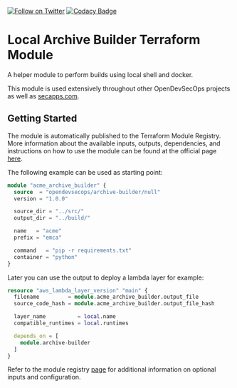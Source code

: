 [![Follow on Twitter](https://img.shields.io/twitter/follow/opendevsecops.svg?logo=twitter)](https://twitter.com/opendevsecops)
[![Codacy Badge](https://api.codacy.com/project/badge/Grade/d3cdea1d93de4f9791f92aec8306e6f8)](https://www.codacy.com/app/OpenDevSecOps/terraform-null-archive-builder?utm_source=github.com&amp;utm_medium=referral&amp;utm_content=opendevsecops/terraform-null-archive-builder&amp;utm_campaign=Badge_Grade)

# Local Archive Builder Terraform Module

A helper module to perform builds using local shell and docker.

This module is used extensively throughout other OpenDevSecOps projects as well as [secapps.com](secapps.com).

## Getting Started

The module is automatically published to the Terraform Module Registry. More information about the available inputs, outputs, dependencies, and instructions on how to use the module can be found at the official page [here](https://registry.terraform.io/modules/opendevsecops/archive-builder).

The following example can be used as starting point:

```terraform
module "acme_archive_builder" {
  source  = "opendevsecops/archive-builder/null"
  version = "1.0.0"

  source_dir = "../src/"
  output_dir = "../build/"

  name   = "acme"
  prefix = "emca"

  command   = "pip -r requirements.txt"
  container = "python"
}
```

Later you can use the output to deploy a lambda layer for example:

```terraform
resource "aws_lambda_layer_version" "main" {
  filename         = module.acme_archive_builder.output_file
  source_code_hash = module.acme_archive_builder.output_file_hash

  layer_name          = local.name
  compatible_runtimes = local.runtimes

  depends_on = [
    module.archive-builder
  ]
}
```

Refer to the module registry [page](https://registry.terraform.io/modules/opendevsecops/archive-builder) for additional information on optional inputs and configuration.

